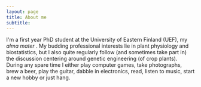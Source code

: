 ```yaml
---
layout: page
title: About me
subtitle:
---
```


I'm a first year PhD student at the University of Eastern Finland (UEF), my <i> alma mater </i>. My budding professional interests lie in plant physiology and biostatistics, but I also quite regularly follow (and sometimes take part in) the discussion centering around genetic engineering (of crop plants). During any spare time I either play computer games, take photographs, brew a beer, play the guitar, dabble in electronics, read, listen to music, start a new hobby or just hang.
